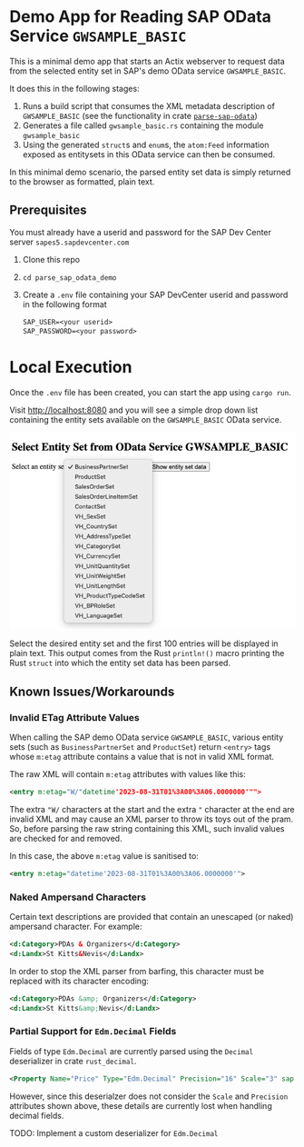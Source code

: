 # Demo App for Reading SAP OData Service `GWSAMPLE_BASIC`

This is a minimal demo app that starts an Actix webserver to request data from the selected entity set in SAP's demo OData service `GWSAMPLE_BASIC`.

It does this in the following stages:

1. Runs a build script that consumes the XML metadata description of `GWSAMPLE_BASIC` (see the functionality in crate [`parse-sap-odata`](https://crates.io/crates/parse-sap-odata))
1. Generates a file called `gwsample_basic.rs` containing the module `gwsample_basic`
2. Using the generated `struct`s and `enum`s, the `atom:Feed` information exposed as entitysets in this OData service can then be consumed.

In this minimal demo scenario, the parsed entity set data is simply returned to the browser as formatted, plain text.

## Prerequisites

You must already have a userid and password for the SAP Dev Center server `sapes5.sapdevcenter.com`

1. Clone this repo
2. `cd parse_sap_odata_demo`
3. Create a `.env` file containing your SAP DevCenter userid and password in the following format

   ```
   SAP_USER=<your userid>
   SAP_PASSWORD=<your password>
   ```

# Local Execution

Once the `.env` file has been created, you can start the app using `cargo run`.

Visit <http://localhost:8080> and you will see a simple drop down list containing the entity sets available on the `GWSAMPLE_BASIC` OData service.

![Start screen](./img/start_screen.png)

Select the desired entity set and the first 100 entries will be displayed in plain text.
This output comes from the Rust `println!()` macro printing the Rust `struct` into which the entity set data has been parsed.

## Known Issues/Workarounds

### Invalid ETag Attribute Values

When calling the SAP demo OData service `GWSAMPLE_BASIC`, various entity sets (such as `BusinessPartnerSet` and `ProductSet`) return `<entry>` tags whose `m:etag` attribute contains a value that is not in valid XML format.

The raw XML will contain `m:etag` attributes with values like this:

```xml
<entry m:etag="W/"datetime'2023-08-31T01%3A00%3A06.0000000'"">
```

The extra `"W/` characters at the start and the extra `"` character at the end are invalid XML and may cause an XML parser to throw its toys out of the pram.
So, before parsing the raw string containing this XML, such invalid values are checked for and removed.

In this case, the above `m:etag` value is sanitised to:

```xml
<entry m:etag="datetime'2023-08-31T01%3A00%3A06.0000000'">
```

### Naked Ampersand Characters

Certain text descriptions are provided that contain an unescaped (or naked) ampersand character.
For example:

```xml
<d:Category>PDAs & Organizers</d:Category>
<d:Landx>St Kitts&Nevis</d:Landx>
```

In order to stop the XML parser from barfing, this character must be replaced with its character encoding:

```xml
<d:Category>PDAs &amp; Organizers</d:Category>
<d:Landx>St Kitts&amp;Nevis</d:Landx>
```

### Partial Support for `Edm.Decimal` Fields

Fields of type `Edm.Decimal` are currently parsed using the `Decimal` deserializer in crate `rust_decimal`.

```xml
<Property Name="Price" Type="Edm.Decimal" Precision="16" Scale="3" sap:unicode="false" sap:unit="CurrencyCode" sap:label="Unit Price"/>
```

However, since this deserialzer does not consider the `Scale` and `Precision` attributes shown above, these details are currently lost when handling decimal fields.

TODO: Implement a custom deserializer for `Edm.Decimal`
